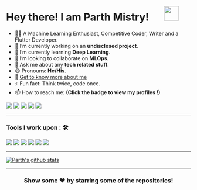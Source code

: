 # Hey there! I am Parth Mistry!  &emsp; <img src="https://github.com/TheDudeThatCode/TheDudeThatCode/blob/master/Assets/Hi.gif" width="40px">
- 👨‍💻  A Machine Learning Enthusiast, Competitive Coder, Writer and a Flutter Developer.
- 🔭 I’m currently working on an **undisclosed project**.
- 🌱 I’m currently learning **Deep Learning**.
- 👯 I’m looking to collaborate on **MLOps**.
- 💬 Ask me about any **tech related stuff**.
- 😄 Pronouns: **He/His**.
- 📄 [Get to know more about me](https://m-prth.github.io/)
- ⚡ Fun fact: Think twice, code once.
- 📫 How to reach me: <strong>(Click the badge to view my profiles !)</strong>  

<a href="mailto:imparthmistry@gmail.com"><img src="https://img.shields.io/badge/imparthmistry@gmail.com-%23D14836.svg?&style=for-the-badge&logo=gmail&logoColor=white" href="mailto:imparthmistry@gmail.com"></a> <a href="https://twitter.com/m_prth"><img src="https://img.shields.io/badge/m__prth-%230077B5.svg?&style=for-the-badge&logo=twitter&logoColor=white" ></a> <a  href="https://www.instagram.com/m_prth/"><img src="https://img.shields.io/badge/@m__prth_-%23E4405F.svg?&style=for-the-badge&logo=instagram&logoColor=white"></a> <a href="https://www.linkedin.com/in/m-prth/"><img src="https://img.shields.io/badge/m--prth-%230077B5.svg?&style=for-the-badge&logo=linkedin&logoColor=white" ></a> <a  href="https://medium.com/@m_prth"><img src="https://img.shields.io/badge/@m__prth-%2312100E.svg?&style=for-the-badge&logo=medium&logoColor=white"></a>  

---
### Tools I work upon : 🛠 
<img src="https://img.shields.io/badge/python%20-%2320232a.svg?&style=for-the-badge&logo=python&logoColor=informational"> <img src="https://img.shields.io/badge/tensorflow%20-%2320232a.svg?&style=for-the-badge&logo=tensorflow&logoColor=orange"> <img src="https://img.shields.io/badge/flask%20-%2320232a.svg?&style=for-the-badge&logo=flask&logoColor=white"> <img src="https://img.shields.io/badge/flutter%20-%2320232a.svg?&style=for-the-badge&logo=flutter&logoColor=rgb(44,183,246)"> <img src="https://img.shields.io/badge/dart%20-%2320232a.svg?&style=for-the-badge&logo=dart&logoColor=rgb(44,183,246)"> <img src="https://img.shields.io/badge/javascript%20-%2320232a.svg?&style=for-the-badge&logo=javascript&logoColor=%23F7DF1E">  

---
<a href="https://github.com/m-prth">
 <img align="center" src="https://github-readme-stats.vercel.app/api?username=m-prth&show_icons=true&theme=radical&line_height=27" alt="Parth's github stats"/>
</a>

---
<div align="center">

### Show some ❤️ by starring some of the repositories!

</div>
